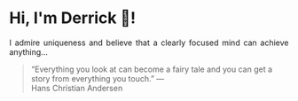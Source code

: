 # Hi, I'm Derrick 👋!
<p align="justify">I admire uniqueness and believe that a clearly focused mind can achieve anything...</p> 
<!-- #quote-start -->
<blockquote>&ldquo;Everything you look at can become a fairy tale and you can get a story from everything you touch.&rdquo; &mdash; <footer>Hans Christian Andersen</footer></blockquote>
<!-- #quote-end -->
